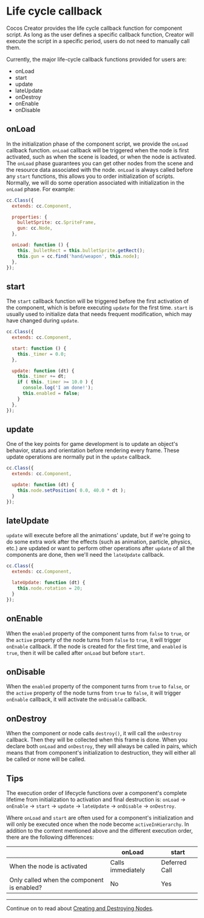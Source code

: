 # Life cycle callback

Cocos Creator provides the life cycle callback function for component script. As long as the user defines a specific callback function, Creator will execute the script in a specific period, users do not need to manually call them.

Currently, the major life-cycle callback functions provided for users are:

 - onLoad
 - start
 - update
 - lateUpdate
 - onDestroy
 - onEnable
 - onDisable

## onLoad

In the initialization phase of the component script, we provide the `onLoad` callback function. `onLoad` callback will be triggered when the node is first activated, such as when the scene is loaded, or when the node is activated. The `onLoad` phase guarantees you can get other nodes from the scene and the resource data associated with the node. `onLoad` is always called before any `start` functions, this allows you to order initialization of scripts. Normally, we will do some operation associated with initialization in the `onLoad` phase. For example:

```js
cc.Class({
  extends: cc.Component,

  properties: {
    bulletSprite: cc.SpriteFrame,
    gun: cc.Node,
  },

  onLoad: function () {
    this._bulletRect = this.bulletSprite.getRect();
    this.gun = cc.find('hand/weapon', this.node);
  },
});
```

## start

The `start` callback function will be triggered before the first activation of the component, which is before executing `update` for the first time. `start` is usually used to initialize data that needs frequent modification, which may have changed during `update`.

```js
cc.Class({
  extends: cc.Component,

  start: function () {
    this._timer = 0.0;
  },

  update: function (dt) {
    this._timer += dt;
    if ( this._timer >= 10.0 ) {
      console.log('I am done!');
      this.enabled = false;
    }
  },
});
```

## update

One of the key points for game development is to update an object's behavior, status and orientation before rendering every frame. These update operations are normally put in the `update` callback.

```js
cc.Class({
  extends: cc.Component,

  update: function (dt) {
    this.node.setPosition( 0.0, 40.0 * dt );
  }
});
```

## lateUpdate

`update` will execute before all the animations' update, but if we're going to do some extra work after the effects (such as animation, particle, physics, etc.) are updated or want to perform other operations after `update` of all the components are done, then we'll need the `lateUpdate` callback.

```js
cc.Class({
  extends: cc.Component,

  lateUpdate: function (dt) {
    this.node.rotation = 20;
  }
});
```

## onEnable

When the `enabled` property of the component turns from `false` to `true`, or the `active` property of the node turns from `false` to `true`, it will trigger `onEnable` callback. If the node is created for the first time, and `enabled` is `true`, then it will be called after `onLoad` but before `start`.

## onDisable

When the `enabled` property of the component turns from `true` to `false`, or the `active` property of the node turns from `true` to `false`, it will trigger `onEnable` callback, it will activate the `onDisable` callback.

## onDestroy

When the component or node calls `destroy()`, it will call the `onDestroy` callback. Then they will be collected when this frame is done. When you declare both `onLoad` and `onDestroy`, they will always be called in pairs, which means that from component's initialization to destruction, they will either all be called or none will be called.

## Tips

The execution order of lifecycle functions over a component's complete lifetime from initialization to activation and final destruction is: `onLoad` -> `onEnable` -> `start` -> `update` -> `lateUpdate` -> `onDisable` -> `onDestroy`.

Where `onLoad` and `start` are often used for a component's initialization and will only be executed once when the node become `activeInHierarchy`. In addition to the content mentioned above and the different execution order, there are the following differences:

|        | onLoad  | start  |
| ------ | ------- | -----  |
| When the node is activated           | Calls immediately | Deferred Call |
| Only called when the component is enabled? |  No   | Yes  |

---

Continue on to read about [Creating and Destroying Nodes](create-destroy.md).
